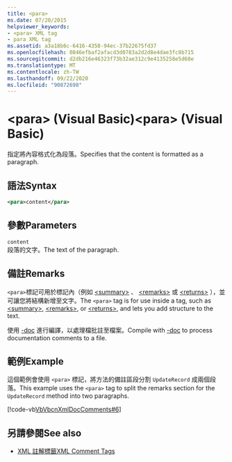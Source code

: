 ```yaml
---
title: <para>
ms.date: 07/20/2015
helpviewer_keywords:
- <para> XML tag
- para XML tag
ms.assetid: a3a18b6c-6416-4358-94ec-37b22675fd37
ms.openlocfilehash: 0846efbaf2afacd3d0783a2d2d8e4dae3fc8b715
ms.sourcegitcommit: d2db216e46323f73b32ae312c9e4135258e5d68e
ms.translationtype: MT
ms.contentlocale: zh-TW
ms.lasthandoff: 09/22/2020
ms.locfileid: "90872698"
---
```

# <a name="para-visual-basic"></a><span data-ttu-id="06354-101">\<para> (Visual Basic)</span><span class="sxs-lookup"><span data-stu-id="06354-101">\<para> (Visual Basic)</span></span>

<span data-ttu-id="06354-102">指定將內容格式化為段落。</span><span class="sxs-lookup"><span data-stu-id="06354-102">Specifies that the content is formatted as a paragraph.</span></span>  
  
## <a name="syntax"></a><span data-ttu-id="06354-103">語法</span><span class="sxs-lookup"><span data-stu-id="06354-103">Syntax</span></span>  
  
```xml  
<para>content</para>  
```  
  
## <a name="parameters"></a><span data-ttu-id="06354-104">參數</span><span class="sxs-lookup"><span data-stu-id="06354-104">Parameters</span></span>  

 `content`  
 <span data-ttu-id="06354-105">段落的文字。</span><span class="sxs-lookup"><span data-stu-id="06354-105">The text of the paragraph.</span></span>  
  
## <a name="remarks"></a><span data-ttu-id="06354-106">備註</span><span class="sxs-lookup"><span data-stu-id="06354-106">Remarks</span></span>  

 <span data-ttu-id="06354-107">`<para>`標記可用於標記內（例如 [\<summary>](summary.md) 、 [\<remarks>](remarks.md) 或 [\<returns>](returns.md) ），並可讓您將結構新增至文字。</span><span class="sxs-lookup"><span data-stu-id="06354-107">The `<para>` tag is for use inside a tag, such as [\<summary>](summary.md), [\<remarks>](remarks.md), or [\<returns>](returns.md), and lets you add structure to the text.</span></span>  
  
 <span data-ttu-id="06354-108">使用 [-doc](../../reference/command-line-compiler/doc.md) 進行編譯，以處理檔批註至檔案。</span><span class="sxs-lookup"><span data-stu-id="06354-108">Compile with [-doc](../../reference/command-line-compiler/doc.md) to process documentation comments to a file.</span></span>  
  
## <a name="example"></a><span data-ttu-id="06354-109">範例</span><span class="sxs-lookup"><span data-stu-id="06354-109">Example</span></span>  

 <span data-ttu-id="06354-110">這個範例會使用 `<para>` 標記，將方法的備註區段分割 `UpdateRecord` 成兩個段落。</span><span class="sxs-lookup"><span data-stu-id="06354-110">This example uses the `<para>` tag to split the remarks section for the `UpdateRecord` method into two paragraphs.</span></span>  
  
 [!code-vb[VbVbcnXmlDocComments#6](~/samples/snippets/visualbasic/VS_Snippets_VBCSharp/VbVbcnXmlDocComments/VB/Class1.vb#6)]  
  
## <a name="see-also"></a><span data-ttu-id="06354-111">另請參閱</span><span class="sxs-lookup"><span data-stu-id="06354-111">See also</span></span>

- [<span data-ttu-id="06354-112">XML 註解標籤</span><span class="sxs-lookup"><span data-stu-id="06354-112">XML Comment Tags</span></span>](index.md)
